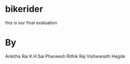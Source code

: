 # bikerider
 this is our final evaluation
# By
Ankitha Rai
K.H.Sai Phaneesh
Rithik Raj
Vishwanath Hegde
